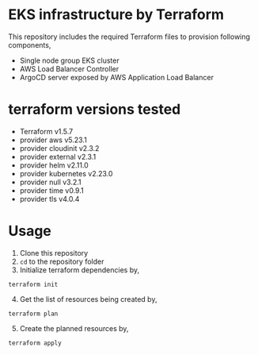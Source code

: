 # EKS infrastructure by Terraform
This repository includes the required Terraform files to provision following components,
- Single node group EKS cluster 
- AWS Load Balancer Controller
- ArgoCD server exposed by AWS Application Load Balancer

# terraform versions tested
- Terraform v1.5.7
- provider aws v5.23.1
- provider cloudinit v2.3.2
- provider external v2.3.1
- provider helm v2.11.0
- provider kubernetes v2.23.0
- provider null v3.2.1
- provider time v0.9.1
- provider tls v4.0.4

# Usage
1. Clone this repository
2. `cd` to the repository folder
3. Initialize terraform dependencies by,
```
terraform init
```
4. Get the list of resources being created by,
```
terraform plan
```
5. Create the planned resources by,
```
terraform apply
```